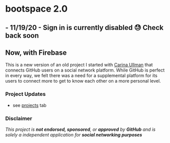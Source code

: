 # bootspace 2.0

## - 11/19/20 - Sign in is currently disabled 😓 Check back soon

## Now, with Firebase

This is a new version of an old project I started with [Carina Ullman](https://github.com/carinalullman) that connects GitHub users on a social network platform. While GitHub is perfect in every way, we felt there was a need for a supplemental platform for its users to connect more to get to know each other on a more personal level.

### Project Updates

- see [projects](https://github.com/rlgerma92/bootspacetwo/projects) tab

### Disclaimer

_This project is **not endorsed, sponsored**, or **approved** by **GitHub** and is solely a independent application for **social networking purposes**_
